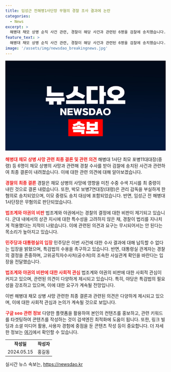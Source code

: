 ```yaml
---
title: 임성근 전해병1사단장 무혐의 경찰 조사 결과에 논란
categories:
  - News
excerpt: >
  해병대 채모 상병 순직 사건 관련, 경찰이 해당 사건과 관련된 6명을 검찰에 송치했습니다. 경찰은 최 모 포병11대대장(중령) 등 6명을 업무상 과실치사 혐의로 송치했는데, 수중 수색 지시는 최 중령이 내린 것으로 결론을 내렸습니다. 그러나 임성근 전 해병대 1사단장은 무혐의로 판단되었습니다. 이에 따라 더불어민주당은 이를 비판하며 특검법의 수용을 촉구하고 있습니다. 경찰의 결정에 대해 법조계와 야당은 비판을 제기하고 있습니다. 함께 수사 중인 공수처는 관련한 추가 조사를 실시하고 있습니다.
feature_text: >
  해병대 채모 상병 순직 사건 관련, 경찰이 해당 사건과 관련된 6명을 검찰에 송치했습니다. 경찰은 최 모 포병11대대장(중령) 등 6명을 업무상 과실치사 혐의로 송치했는데, 수중 수색 지시는 최 중령이 내린 것으로 결론을 내렸습니다. 그러나 임성근 전 해병대 1사단장은 무혐의로 판단되었습니다. 이에 따라 더불어민주당은 이를 비판하며 특검법의 수용을 촉구하고 있습니다. 경찰의 결정에 대해 법조계와 야당은 비판을 제기하고 있습니다. 함께 수사 중인 공수처는 관련한 추가 조사를 실시하고 있습니다.
image: '/assets/img/newsdao_breakingnews.jpg'
---
```


<p><img src="/assets/img/newsdao_breakingnews.jpg" alt="bookingtag 속보" /></p>

<p><b><span style="color: #ee2323;">해병대 채모 상병 사망 관련 최종 결론 및 관련 의견</span></b>
해병대 1사단 최모 포병11대대장(중령) 등 6명이 채모 상병의 사망과 관련해 경찰 수사를 받아 검찰에 송치된 사건과 관련하여 최종 결론이 내려졌습니다. 이에 대한 관련 의견에 대해 알아보겠습니다.</p>

<p><b><span style="color: #ee2323;">경찰의 최종 결론</span></b>
경찰은 채모 상병의 사망에 영향을 미친 수중 수색 지시를 최 중령이 내린 것으로 결론 내렸습니다. 또한, 박모 보병7연대장(대령)은 관리 감독을 부실하게 한 혐의로 송치되었으며, 이모 중령도 송치 대상에 포함되었습니다. 반면, 임성근 전 해병대 1사단장은 무혐의로 판단되었습니다.</p>

<p><b><span style="color: #ee2323;">법조계와 야권의 비판</span></b>
법조계와 야권에서는 경찰의 결정에 대한 비판이 제기되고 있습니다. 군대 내에서의 상관 지시에 대한 특수성을 고려하지 않은 채, 경찰이 법리를 지나치게 적용했다는 지적이 나왔습니다. 이에 관련된 의견과 요구는 무시되어서는 안 된다는 목소리가 높아지고 있습니다.</p>

<p><b><span style="color: #ee2323;">민주당과 대통령실의 입장</span></b>
민주당은 이번 사건에 대한 수사 결과에 대해 납득할 수 없다는 입장을 밝혔으며, 특검법의 수용을 촉구하고 있습니다. 반면, 대통령실 관계자는 경찰의 결정을 존중하며, 고위공직자수사처(공수처)의 조속한 사실관계 확인을 바란다는 입장을 전달했습니다.</p>

<p><b><span style="color: #ee2323;">법조계와 야권의 비판에 대한 사회적 관심</span></b>
법조계와 야권의 비판에 대한 사회적 관심이 커지고 있으며, 관련된 의견이 다양하게 제시되고 있습니다. 특히, 야당은 특검법의 필요성을 강조하고 있으며, 이에 대한 요구가 계속될 전망입니다.</p>

<p>이번 해병대 채모 상병 사망 관련한 최종 결론과 관련된 의견은 다양하게 제시되고 있으며, 이에 대한 사회적 관심과 논의가 계속될 것으로 보입니다.</p>

<p data-ke-size="size16"></p>

<p><b><span style="color: #ee2323;">구글 seo 관련 정보</span></b>
다양한 플랫폼을 활용하여 본인의 컨텐츠를 홍보하고, 관련 키워드를 타겟팅하여 콘텐츠를 작성하는 것이 검색엔진 최적화에 도움이 됩니다. 또한, 링크 빌딩과 소셜 미디어 활용, 사용자 경험에 중점을 둔 콘텐츠 작성 등이 중요합니다. 더 자세한 정보는 <a href="https://www.example.com/seo-tips">여기</a>에서 확인할 수 있습니다.</p>

<table>
  <tr>
    <td style="text-align: center; height: 17px;"><b>작성일</b></td>
    <td style="text-align: center; height: 17px;"><b>작성자</b></td>
  </tr>
  <tr>
    <td style="text-align: center;">2024.05.15</td>
    <td style="text-align: center;">홍길동</td>
  </tr>
</table>
실시간 뉴스 속보는, <a href="https://newsdao.kr" rel="dofollow">https://newsdao.kr</a>


